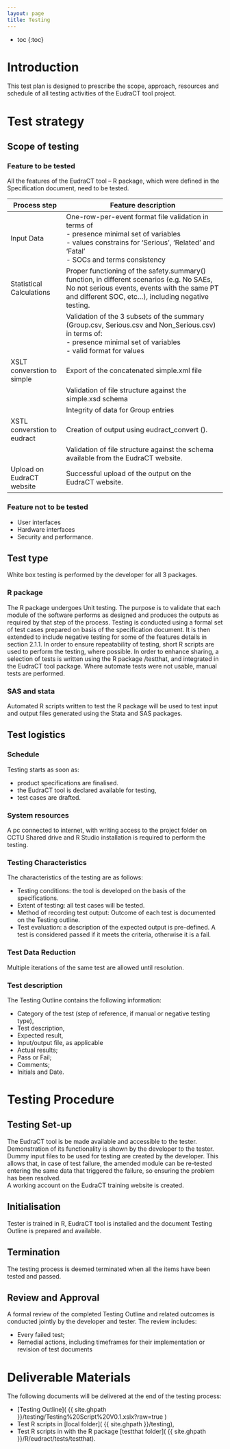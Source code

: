 ```yaml
---
layout: page
title: Testing
---
```


* toc
{:toc}

# Introduction

This test plan is designed to prescribe the scope, approach, resources and schedule
of all testing activities of the EudraCT tool project.

# Test strategy

## Scope of testing

### Feature to be tested

All the features of the EudraCT tool – R package, which were defined in the
Specification document, need to be tested.

|Process step | Feature description|
|---|---|
| Input Data | One-row-per-event format file validation in terms of<br/> - presence minimal set of variables <br/> - values constrains for ‘Serious’, ‘Related’ and ‘Fatal’<br/> - SOCs and terms consistency|
|Statistical Calculations | Proper functioning of the safety.summary() function, in different scenarios (e.g. No SAEs, No not serious events, events with the same PT and different SOC, etc…), including negative testing.|
| | Validation of the 3 subsets of the summary (Group.csv, Serious.csv and Non_Serious.csv) in terms of: <br/> - presence minimal set of variables <br/> - valid format for values|
| XSLT converstion to simple | Export of the concatenated simple.xml file|
| | Validation of file structure against the simple.xsd schema |
| | Integrity of data for Group entries |
| XSTL converstion to eudract |   Creation of output using eudract_convert (). |
| | Validation of file structure against the schema available from the EudraCT website. |
| Upload on EudraCT website | Successful upload of the output on the EudraCT website. |

### Feature not to be tested

* User interfaces
* Hardware interfaces
* Security and performance.

## Test type

 White box testing is performed by the developer for all 3 packages.

### R package
The R package undergoes Unit testing. The purpose is to validate that each module
of the software performs as designed and produces the outputs as required by that
step of the process.
Testing is conducted using a formal set of test cases prepared on basis of the
 specification document.
It is then extended to include negative testing for some of the features details
 in section 2.1.1.
In order to ensure repeatability of testing, short R scripts are used to perform
 the testing, where possible.
In order to enhance sharing, a selection of tests is written using the R package
 /testthat, and integrated in the EudraCT tool package.
Where automate tests were not usable, manual tests are performed.

### SAS and stata

Automated R scripts written to test the R package will be used to test input and
 output files generated using the Stata and SAS packages.

## Test logistics

### Schedule

Testing starts as soon as:

* product specifications are finalised.
* the EudraCT tool is declared available for testing,
*	test cases are drafted.

### System resources

A pc connected to internet, with writing access to the project folder on CCTU
Shared drive and R Studio installation is required to perform the testing.

### Testing Characteristics

The characteristics of the testing are as follows:
-	Testing conditions: the tool is developed on the basis of the specifications.
-	Extent of testing: all test cases will be tested.
-	Method of recording test output: Outcome of each test is documented on the
Testing outline.
-	Test evaluation: a description of the expected output is pre-defined.
A test is considered passed if it meets the criteria, otherwise it is a fail.

###	Test Data Reduction

Multiple iterations of the same test are allowed until resolution.

### Test description

The Testing Outline contains the following information:
*	Category of the test  (step of reference, if manual or negative testing type),
*	Test description,
*	Expected result,
*	Input/output file, as applicable
*	Actual results;
*	Pass or Fail;
*	Comments;
*	Initials and Date.

# Testing Procedure

## Testing Set-up

The EudraCT tool is be made available and accessible to the tester.
Demonstration of its functionality is shown by the developer to the tester.
Dummy input files to be used for testing are created by the developer.
This allows that, in case of test failure, the amended module can be re-tested
 entering the same data that triggered the failure, so ensuring the problem has
  been resolved.  
A working account on the EudraCT training website is created.

## Initialisation

Tester is trained in R, EudraCT tool is installed and the document Testing
Outline is prepared and available.

## Termination

The testing process is deemed terminated when all the items have been tested and passed.

## Review and Approval

A formal review of the completed Testing Outline and related outcomes is
 conducted jointly by the developer and tester. The review includes:
*	Every failed  test;
*	Remedial actions, including timeframes for their implementation or revision
of test documents


# Deliverable Materials

The following documents will be delivered at the end of the testing process:
-	[Testing Outline]( {{ site.ghpath }}/testing/Testing%20Script%20V0.1.xslx?raw=true )
-	Test R scripts in [local folder]( {{ site.ghpath }}/testing),
-	Test R scripts in with the R package [testthat folder]( {{ site.ghpath }}/R/eudract/tests/testthat).
